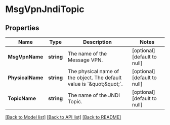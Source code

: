 # MsgVpnJndiTopic

## Properties
Name | Type | Description | Notes
------------ | ------------- | ------------- | -------------
**MsgVpnName** | **string** | The name of the Message VPN. | [optional] [default to null]
**PhysicalName** | **string** | The physical name of the object. The default value is &#x60;\&quot;\&quot;&#x60;. | [optional] [default to null]
**TopicName** | **string** | The name of the JNDI Topic. | [optional] [default to null]

[[Back to Model list]](../README.md#documentation-for-models) [[Back to API list]](../README.md#documentation-for-api-endpoints) [[Back to README]](../README.md)


